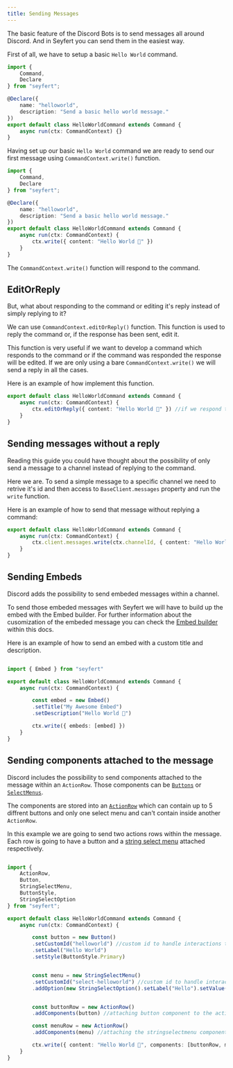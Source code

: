 ```yaml
---
title: Sending Messages
---
```


The basic feature of the Discord Bots is to send messages all around Discord. And in Seyfert you can send them in the easiest way.

First of all, we have to setup a basic `Hello World` command.

```ts title="src/commands/helloworld.ts" showLineNumbers
import {
	Command,
	Declare
} from "seyfert";

@Declare({
	name: "helloworld",
	description: "Send a basic hello world message."
})
export default class HelloWorldCommand extends Command {
	async run(ctx: CommandContext) {}
}
```

Having set up our basic `Hello World` command we are ready to send our first message using `CommandContext.write()` function.

```ts title="src/commands/helloworld.ts" ins={12} showLineNumbers
import {
	Command,
	Declare
} from "seyfert";

@Declare({
	name: "helloworld",
	description: "Send a basic hello world message."
})
export default class HelloWorldCommand extends Command {
    async run(ctx: CommandContext) {
        ctx.write({ content: "Hello World 👋" })
    }
}
```

The `CommandContext.write()` function will respond to the command.

## EditOrReply

But, what about responding to the command or editing it's reply instead of simply replying to it?

We can use `CommandContext.editOrReply()` function. This function is used to reply the command or, if the response has been sent, edit it. 

This function is very useful if we want to develop a command which responds to the command or if the command was responded the response will be edited. If we are only using a bare `CommandContext.write()` we will send a reply in all the cases.

Here is an example of how implement this function. 

```ts title="src/commands/helloworld.ts" showLineNumbers
export default class HelloWorldCommand extends Command {
	async run(ctx: CommandContext) {
        ctx.editOrReply({ content: "Hello World 👋" }) //if we respond to the command before executing this function the response will be edited instead of sent.
    }
}
```

## Sending messages without a reply

Reading this guide you could have thought about the possibility of only send a message to a channel instead of replying to the command.

Here we are. To send a simple message to a specific channel we need to retrive it's id and then access to `BaseClient.messages` property and run the `write` function.

Here is an example of how to send that message without replying a command:

```ts title="src/commands/helloworld.ts" showLineNumbers
export default class HelloWorldCommand extends Command {
    async run(ctx: CommandContext) {
        ctx.client.messages.write(ctx.channelId, { content: "Hello World 👋" })
    }
}
```

## Sending Embeds

Discord adds the possibility to send embeded messages within a channel. 

To send those embeded messages with Seyfert we will have to build up the embed with the Embed builder. For further information about the cusomization of the embeded message you can check the [Embed builder](/api/classes/embed) within this docs.

Here is an example of how to send an embed with a custom title and description.

```ts title="src/commands/helloworld.ts" showLineNumbers

import { Embed } from "seyfert"

export default class HelloWorldCommand extends Command {
	async run(ctx: CommandContext) {

		const embed = new Embed()
		.setTitle("My Awesome Embed")
		.setDescription("Hello World 👋")

        ctx.write({ embeds: [embed] })
    }
}
```

## Sending components attached to the message

Discord includes the possibility to send components attached to the message within an `ActionRow`. Those components can be [`Buttons`](/api/classes/button) or [`SelectMenus`](/api/classes/selectmenu/).

The components are stored into an [`ActionRow`](/api/classes/actionrow) which can contain up to 5 diffrent buttons and only one select menu and can't contain inside another `ActionRow`.

In this example we are going to send two actions rows within the message. Each row is going to have a button and a [string select menu](/api/classes/stringselectmenu) attached respectively.

```ts title="src/commands/helloworld.ts" showLineNumbers

import { 
	ActionRow,
	Button, 
	StringSelectMenu,
	ButtonStyle,
	StringSelectOption
} from "seyfert";

export default class HelloWorldCommand extends Command {
	async run(ctx: CommandContext) {

		const button = new Button()
		.setCustomId("helloworld") //custom id to handle interactions triggered by this component
		.setLabel("Hello World")
		.setStyle(ButtonStyle.Primary)


		const menu = new StringSelectMenu()
		.setCustomId("select-helloworld") //custom id to handle interaction triggered by this component
		.addOption(new StringSelectOption().setLabel("Hello").setValue("option_1"))


		const buttonRow = new ActionRow()
		.addComponents(button) //attaching button component to the actionrow

		const menuRow = new ActionRow()
		.addComponents(menu) //attaching the stringselectmenu component to the actionrow

        ctx.write({ content: "Hello World 👋", components: [buttonRow, menuRow] });
    }
}
```